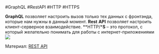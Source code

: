 
#GraphQL #RestAPI #HTTP #HTTPS

**GraphQL** позволяет настроить вызов только тех данных с фронтэнда, которые нам нужны в данный момент. **Rest** **API** позволяет настроить клиент-серверное взаимодействие. **HTTP/***S** – это протокол, с который желательно понимать для работы с интернет-приложениями
![](_png/70e2f598deb3ca472d54f5f7e452e86b.png)

Материал: 
[REST API](concepts/REST%20API.md)














